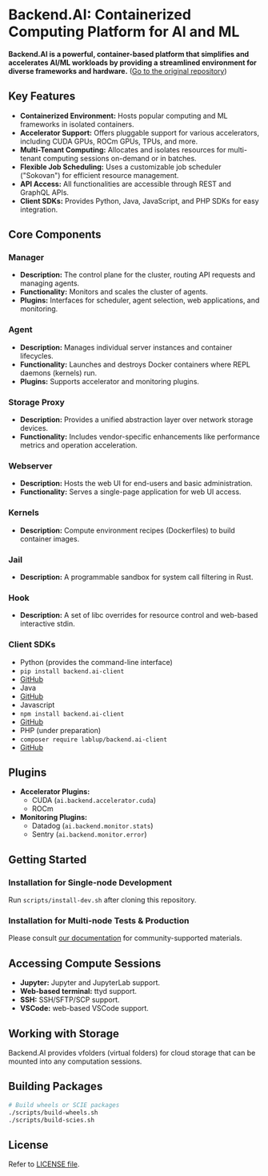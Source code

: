 # Backend.AI: Containerized Computing Platform for AI and ML 

**Backend.AI is a powerful, container-based platform that simplifies and accelerates AI/ML workloads by providing a streamlined environment for diverse frameworks and hardware.** ([Go to the original repository](https://github.com/lablup/backend.ai))

## Key Features

*   **Containerized Environment:** Hosts popular computing and ML frameworks in isolated containers.
*   **Accelerator Support:** Offers pluggable support for various accelerators, including CUDA GPUs, ROCm GPUs, TPUs, and more.
*   **Multi-Tenant Computing:** Allocates and isolates resources for multi-tenant computing sessions on-demand or in batches.
*   **Flexible Job Scheduling:** Uses a customizable job scheduler ("Sokovan") for efficient resource management.
*   **API Access:** All functionalities are accessible through REST and GraphQL APIs.
*   **Client SDKs:** Provides Python, Java, JavaScript, and PHP SDKs for easy integration.

## Core Components

### Manager

*   **Description:** The control plane for the cluster, routing API requests and managing agents.
*   **Functionality:** Monitors and scales the cluster of agents.
*   **Plugins:** Interfaces for scheduler, agent selection, web applications, and monitoring.

### Agent

*   **Description:** Manages individual server instances and container lifecycles.
*   **Functionality:** Launches and destroys Docker containers where REPL daemons (kernels) run.
*   **Plugins:** Supports accelerator and monitoring plugins.

### Storage Proxy

*   **Description:** Provides a unified abstraction layer over network storage devices.
*   **Functionality:** Includes vendor-specific enhancements like performance metrics and operation acceleration.

### Webserver

*   **Description:** Hosts the web UI for end-users and basic administration.
*   **Functionality:** Serves a single-page application for web UI access.

### Kernels

*   **Description:** Compute environment recipes (Dockerfiles) to build container images.

### Jail

*   **Description:** A programmable sandbox for system call filtering in Rust.

### Hook

*   **Description:** A set of libc overrides for resource control and web-based interactive stdin.

### Client SDKs

*   Python (provides the command-line interface)
   * `pip install backend.ai-client`
   * [GitHub](https://github.com/lablup/backend.ai/tree/main/src/ai/backend/client)
*   Java
   * [GitHub](https://github.com/lablup/backend.ai-client-java)
*   Javascript
   * `npm install backend.ai-client`
   * [GitHub](https://github.com/lablup/backend.ai-client-js)
*   PHP (under preparation)
   * `composer require lablup/backend.ai-client`
   * [GitHub](https://github.com/lablup/backend.ai-client-php)

## Plugins

*   **Accelerator Plugins:**
    *   CUDA (`ai.backend.accelerator.cuda`)
    *   ROCm
*   **Monitoring Plugins:**
    *   Datadog (`ai.backend.monitor.stats`)
    *   Sentry (`ai.backend.monitor.error`)

## Getting Started

### Installation for Single-node Development

Run `scripts/install-dev.sh` after cloning this repository.

### Installation for Multi-node Tests &amp; Production

Please consult [our documentation](http://docs.backend.ai) for community-supported materials.

## Accessing Compute Sessions

*   **Jupyter:** Jupyter and JupyterLab support.
*   **Web-based terminal:** ttyd support.
*   **SSH:** SSH/SFTP/SCP support.
*   **VSCode:** web-based VSCode support.

## Working with Storage

Backend.AI provides vfolders (virtual folders) for cloud storage that can be mounted into any computation sessions.

## Building Packages

```bash
# Build wheels or SCIE packages
./scripts/build-wheels.sh
./scripts/build-scies.sh
```
## License

Refer to [LICENSE file](https://github.com/lablup/backend.ai/blob/main/LICENSE).